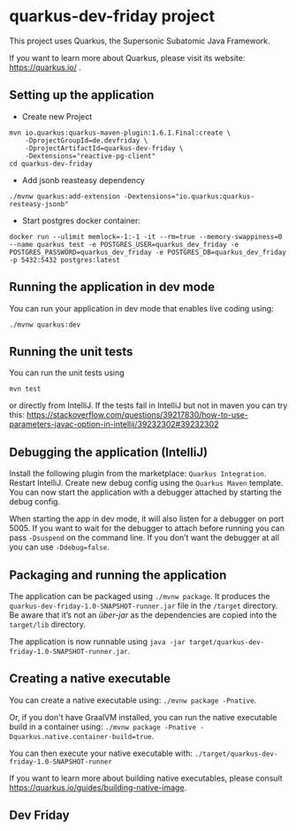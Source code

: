 # quarkus-dev-friday project

This project uses Quarkus, the Supersonic Subatomic Java Framework.

If you want to learn more about Quarkus, please visit its website: https://quarkus.io/ .

## Setting up the application

- Create new Project

```
mvn io.quarkus:quarkus-maven-plugin:1.6.1.Final:create \
    -DprojectGroupId=de.devfriday \
    -DprojectArtifactId=quarkus-dev-friday \
    -Dextensions="reactive-pg-client"
cd quarkus-dev-friday
```

- Add jsonb reasteasy dependency

```
./mvnw quarkus:add-extension -Dextensions="io.quarkus:quarkus-resteasy-jsonb"
```

- Start postgres docker container:

```
docker run --ulimit memlock=-1:-1 -it --rm=true --memory-swappiness=0 --name quarkus_test -e POSTGRES_USER=quarkus_dev_friday -e POSTGRES_PASSWORD=quarkus_dev_friday -e POSTGRES_DB=quarkus_dev_friday -p 5432:5432 postgres:latest
```






## Running the application in dev mode

You can run your application in dev mode that enables live coding using:
```
./mvnw quarkus:dev
```

## Running the unit tests

You can run the unit tests using
```
mvn test
```

or directly from IntelliJ. If the tests fail in IntelliJ but not in maven you can try this: https://stackoverflow.com/questions/39217830/how-to-use-parameters-javac-option-in-intellij/39232302#39232302

## Debugging the application (IntelliJ)

Install the following plugin from the marketplace: `Quarkus Integration`. Restart IntelliJ.
Create new debug config using the `Quarkus Maven` template.
You can now start the application with a debugger attached by starting the debug config.

When starting the app in dev mode, it will also listen for a debugger on port 5005. 
If you want to wait for the debugger to attach before running you can pass `-Dsuspend` on the command line. 
If you don’t want the debugger at all you can use `-Ddebug=false`.

## Packaging and running the application

The application can be packaged using `./mvnw package`.
It produces the `quarkus-dev-friday-1.0-SNAPSHOT-runner.jar` file in the `/target` directory.
Be aware that it’s not an _über-jar_ as the dependencies are copied into the `target/lib` directory.

The application is now runnable using `java -jar target/quarkus-dev-friday-1.0-SNAPSHOT-runner.jar`.

## Creating a native executable

You can create a native executable using: `./mvnw package -Pnative`.

Or, if you don't have GraalVM installed, you can run the native executable build in a container using: `./mvnw package -Pnative -Dquarkus.native.container-build=true`.

You can then execute your native executable with: `./target/quarkus-dev-friday-1.0-SNAPSHOT-runner`

If you want to learn more about building native executables, please consult https://quarkus.io/guides/building-native-image.

## Dev Friday